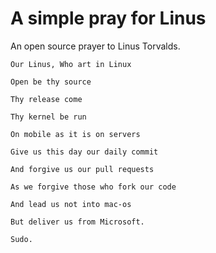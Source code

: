 # A simple pray for Linus

An open source prayer to Linus Torvalds.

```
Our Linus, Who art in Linux

Open be thy source

Thy release come

Thy kernel be run

On mobile as it is on servers

Give us this day our daily commit

And forgive us our pull requests

As we forgive those who fork our code

And lead us not into mac-os

But deliver us from Microsoft.

Sudo.
```
